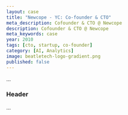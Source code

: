```yaml
---
layout: case
title: "Newcope - YC: Co-founder & CTO"
meta_description: Cofounder & CTO @ Newcope
description: Cofounder & CTO @ Newcope
meta_keywords: case
year: 2010
tags: [cto, startup, co-founder]
category: [AI, Analytics]
image: beatletech-logo-gradient.png
published: false
---
```


...

### Header

...
